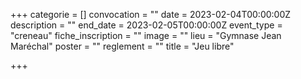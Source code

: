 +++
categorie = []
convocation = ""
date = 2023-02-04T00:00:00Z
description = ""
end_date = 2023-02-05T00:00:00Z
event_type = "creneau"
fiche_inscription = ""
image = ""
lieu = "Gymnase Jean Maréchal"
poster = ""
reglement = ""
title = "Jeu libre"

+++
        